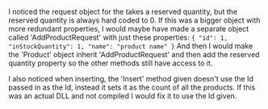 I noticed the request object for the takes a reserved quantity, but the reserved quantity is always hard coded to 0.
If this was a bigger object with more redundant properties, I would maybe have made a separate object called 'AddProductRequest' with just these properties:
            ```{
                "id": 1,
                "inStockQuantity": 1,
                "name": "product name"
            }```
And then I would make the 'Product' object inherit 'AddProductRequest' and then add the reserved quantity property so the other methods still have access to it.

I also noticed when inserting, the 'Insert' method given doesn't use the Id passed in as the Id, instead it sets it as the count of all the products.
If this was an actual DLL and not compiled I would fix it to use the Id given.
